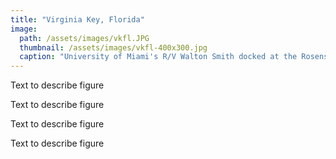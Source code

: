 ```yaml
---
title: "Virginia Key, Florida"
image:
  path: /assets/images/vkfl.JPG
  thumbnail: /assets/images/vkfl-400x300.jpg
  caption: "University of Miami's R/V Walton Smith docked at the Rosenstiel School of Marine, Atmospheric, and Earth Science on Virginia Key"
---
```


Text to describe figure

[](https://github.com/mdgrossi/climatology/blob/main/_includes/figure-virginiakeyfl-airtemperature-daily.html)

Text to describe figure

Text to describe figure

Text to describe figure
